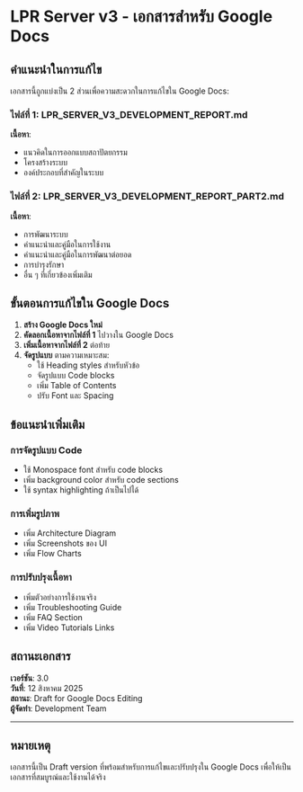 # LPR Server v3 - เอกสารสำหรับ Google Docs

## คำแนะนำในการแก้ไข

เอกสารนี้ถูกแบ่งเป็น 2 ส่วนเพื่อความสะดวกในการแก้ไขใน Google Docs:

### ไฟล์ที่ 1: LPR_SERVER_V3_DEVELOPMENT_REPORT.md
**เนื้อหา**: 
- แนวคิดในการออกแบบสถาปัตยกรรม
- โครงสร้างระบบ
- องค์ประกอบที่สำคัญในระบบ

### ไฟล์ที่ 2: LPR_SERVER_V3_DEVELOPMENT_REPORT_PART2.md
**เนื้อหา**:
- การพัฒนาระบบ
- คำแนะนำและคู่มือในการใช้งาน
- คำแนะนำและคู่มือในการพัฒนาต่อยอด
- การบำรุงรักษา
- อื่น ๆ ที่เกี่ยวข้องเพิ่มเติม

## ขั้นตอนการแก้ไขใน Google Docs

1. **สร้าง Google Docs ใหม่**
2. **คัดลอกเนื้อหาจากไฟล์ที่ 1** ไปวางใน Google Docs
3. **เพิ่มเนื้อหาจากไฟล์ที่ 2** ต่อท้าย
4. **จัดรูปแบบ** ตามความเหมาะสม:
   - ใช้ Heading styles สำหรับหัวข้อ
   - จัดรูปแบบ Code blocks
   - เพิ่ม Table of Contents
   - ปรับ Font และ Spacing

## ข้อแนะนำเพิ่มเติม

### การจัดรูปแบบ Code
- ใช้ Monospace font สำหรับ code blocks
- เพิ่ม background color สำหรับ code sections
- ใช้ syntax highlighting ถ้าเป็นไปได้

### การเพิ่มรูปภาพ
- เพิ่ม Architecture Diagram
- เพิ่ม Screenshots ของ UI
- เพิ่ม Flow Charts

### การปรับปรุงเนื้อหา
- เพิ่มตัวอย่างการใช้งานจริง
- เพิ่ม Troubleshooting Guide
- เพิ่ม FAQ Section
- เพิ่ม Video Tutorials Links

## สถานะเอกสาร

**เวอร์ชัน**: 3.0  
**วันที่**: 12 สิงหาคม 2025  
**สถานะ**: Draft for Google Docs Editing  
**ผู้จัดทำ**: Development Team  

---

## หมายเหตุ

เอกสารนี้เป็น Draft version ที่พร้อมสำหรับการแก้ไขและปรับปรุงใน Google Docs เพื่อให้เป็นเอกสารที่สมบูรณ์และใช้งานได้จริง
